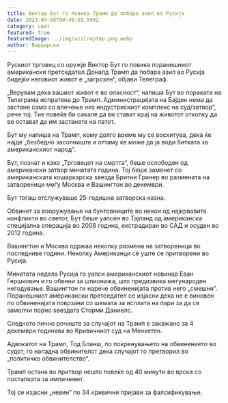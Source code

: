 ```yaml
---
title: Виктор Бут го повика Трамп да побара азил во Русија
date: 2023-04-08T00:45:55.590Z
category: свет
featured: true
featuredImage: ../img/azilruptmp.png.webp
author: Вардарски
---
```


Рускиот трговец со оружје Виктор Бут го повика поранешниот американски претседател Доналд Трамп да побара азил во Русија бидејќи неговиот живот е „загрозен“, објави Телеграф.

„Верувам дека вашиот живот е во опасност“, напиша Бут во пораката на Телеграма испратена до Трамп. Администрацијата на Бајден нема да застане само со влечење низ индустрискиот комплекс на суд/затвор“, рече тој. Тие повеќе би сакале да ви стават крај на животот отколку да ве остават да им застанете на патот.

Бут му напиша на Трамп, кому долго време му се восхитува, дека ќе најде „безбедно засолниште и оттаму ќе може да ја води битката за американскиот народ“.

Бут, познат и како „Трговецот на смртта“, беше ослободен од американски затвор минатата година. Тој беше заменет со американската кошаркарска ѕвезда Бритни Гринер во размената на затвореници меѓу Москва и Вашингтон во декември.

Бут тогаш отслужуваше 25-годишна затворска казна.

Обвинет за вооружување на бунтовниците во некои од најкрвавите конфликти во светот, Бут беше уапсен во Тајланд од американска специјална операција во 2008 година, екстрадиран во САД и осуден во 2012 година.

Вашингтон и Москва одржаа неколку размена на затвореници во последниве години. Неколку Американци сè уште се притворени во Русија.

Минатата недела Русија го уапси американскиот новинар Еван Гершкович и го обвини за шпионажа, што предизвика меѓународен негодување. Вашингтон ги нарече обвиненијата против него „смешни“.
Поранешниот американски претседател се изјасни дека не е виновен по обвиненијата поврзани со шемата за исплата на пари за да се замолчи порно ѕвездата Сторми Даниелс.

Следното лично рочиште за случајот на Трамп е закажано за 4 декември годинава во Кривичниот суд на Менхетен.

Адвокатот на Трамп, Тод Бланш, по покренувањето на обвинението во судот, го нападна обвинителот дека случајот го претворил во „политичко обвинителство“.

Трамп остана во притвор нешто повеќе од 40 минути во врска со постапката за импичмент.

Тој се изјасни „невин“ по 34 кривични пријави за фалсификување.
